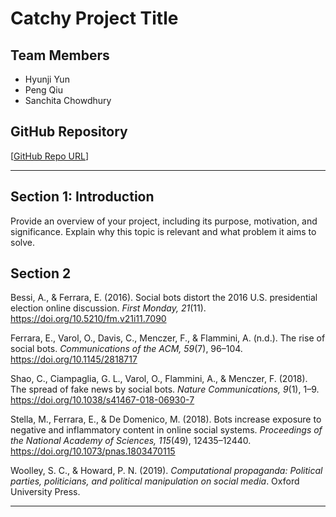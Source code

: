 # **Catchy Project Title**

## **Team Members**
- Hyunji Yun
- Peng Qiu
- Sanchita Chowdhury

## **GitHub Repository**
[[GitHub Repo URL](https://github.com/4461-Project/Group7.git)]

---

## **Section 1: Introduction**
Provide an overview of your project, including its purpose, motivation, and significance. Explain why this topic is relevant and what problem it aims to solve.

## **Section 2**
Bessi, A., & Ferrara, E. (2016). Social bots distort the 2016 U.S. presidential election online discussion. *First Monday, 21*(11). https://doi.org/10.5210/fm.v21i11.7090  

Ferrara, E., Varol, O., Davis, C., Menczer, F., & Flammini, A. (n.d.). The rise of social bots. *Communications of the ACM, 59*(7), 96–104. https://doi.org/10.1145/2818717  

Shao, C., Ciampaglia, G. L., Varol, O., Flammini, A., & Menczer, F. (2018). The spread of fake news by social bots. *Nature Communications, 9*(1), 1–9. https://doi.org/10.1038/s41467-018-06930-7  

Stella, M., Ferrara, E., & De Domenico, M. (2018). Bots increase exposure to negative and inflammatory content in online social systems. *Proceedings of the National Academy of Sciences, 115*(49), 12435–12440. https://doi.org/10.1073/pnas.1803470115  

Woolley, S. C., & Howard, P. N. (2019). *Computational propaganda: Political parties, politicians, and political manipulation on social media*. Oxford University Press.  


---

